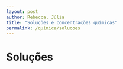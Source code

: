 ```yaml
---
layout: post
author: Rebecca, Júlia
title: "Soluções e concentrações químicas"
permalink: /quimica/solucoes
---
```


# Soluções
